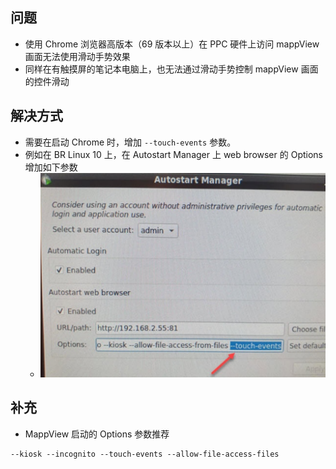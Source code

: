 ## 问题
- 使用 Chrome 浏览器高版本（69 版本以上）在 PPC 硬件上访问 mappView 画面无法使用滑动手势效果
- 同样在有触摸屏的笔记本电脑上，也无法通过滑动手势控制 mappView 画面的控件滑动

## 解决方式
- 需要在启动 Chrome 时，增加 `--touch-events` 参数。
- 例如在 BR Linux 10 上，在 Autostart Manager 上 web browser 的 Options 增加如下参数
    - ![](FILES/038PPC上的mappView画面中无法滑动/image-20230804155418430.png)

## 补充
- MappView 启动的 Options 参数推荐
```
--kiosk --incognito --touch-events --allow-file-access-files
```